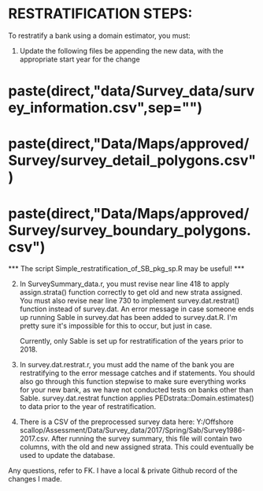 # RESTRATIFICATION STEPS:

To restratify a bank using a domain estimator, you must:

1) Update the following files be appending the new data, with the appropriate start year for the change
#           paste(direct,"data/Survey_data/survey_information.csv",sep="")
#           paste(direct,"Data/Maps/approved/Survey/survey_detail_polygons.csv")
#           paste(direct,"Data/Maps/approved/Survey/survey_boundary_polygons.csv")
*** The script Simple_restratification_of_SB_pkg_sp.R may be useful! ***

2) In SurveySummary_data.r, you must revise near line 418 to apply assign.strata() function correctly to get old and new strata assigned. 
	You must also revise near line 730 to implement survey.dat.restrat() function instead of survey.dat. 
	An error message in case someone ends up running Sable in survey.dat has been added to survey.dat.R. 
	I'm pretty sure it's impossible for this to occur, but just in case.
	
	Currently, only Sable is set up for restratification of the years prior to 2018.

3) In survey.dat.restrat.r, you must add the name of the bank you are restratifying to the error message catches and if statements. 
	You should also go through this function stepwise to make sure everything works for your new bank, as we have not conducted 
	tests on banks other than Sable. 
	survey.dat.restrat function applies PEDstrata::Domain.estimates() to data prior to the year of restratification. 

4) There is a CSV of the preprocessed survey data here: 
	Y:/Offshore scallop/Assessment/Data/Survey_data/2017/Spring/Sab/Survey1986-2017.csv. 
	After running the survey summary, this file will contain two columns, with the old and new assigned strata. This could eventually be 
	used to update the database. 

Any questions, refer to FK. I have a local & private Github record of the changes I made.